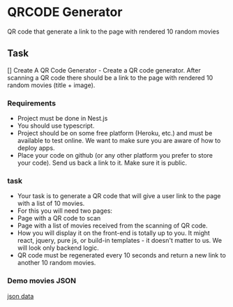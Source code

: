 # QRCODE Generator
QR code that generate a link to the page with rendered 10 random movies

## Task 
[] Create A QR Code Generator - Create a QR code generator. After scanning a QR code there should be a link to the page with rendered 10 random movies (title + image).

### Requirements
- Project must be done in Nest.js
- You should use typescript.
- Project should be on some free platform (Heroku, etc.) and must be available to test online. We want to make sure you are aware of how to deploy apps.
- Place your code on github (or any other platform you prefer to store your code). Send us back a link to it. Make sure it is public.

### task
- Your task is to generate a QR code that will give a user link to the page with a list of 10 movies.
- For this you will need two pages:
- Page with a QR code to scan
- Page with a list of movies received from the scanning of QR code.
- How you will display it on the front-end is totally up to you. It might react, jquery, pure js, or build-in templates - it doesn't matter to us. We will look only backend logic.
- QR code must be regenerated every 10 seconds and return a new link to another 10 random movies.

### Demo movies JSON

[json data](https://gist.github.com/saniyusuf/406b843afdfb9c6a86e25753fe2761f4)